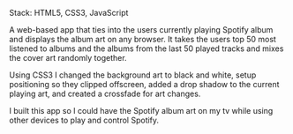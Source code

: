 Stack: HTML5, CSS3, JavaScript

A web-based app that ties into the users currently playing Spotify album and displays the album art on any browser. It takes the users top 50 most listened to albums and the albums from the last 50 played tracks and mixes the cover art randomly together.

Using CSS3 I changed the background art to black and white, setup positioning so they clipped offscreen, added a drop shadow to the current playing art, and created a crossfade for art changes.

I built this app so I could have the Spotify album art on my tv while using other devices to play and control Spotify.
